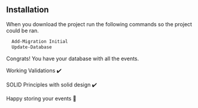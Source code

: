 ## Installation
When you download the project run the following commands so the project could be ran.

```bash
  Add-Migration Initial
  Update-Database
```
Congrats! You have your database with all the events.

Working Validations ✔️

SOLID Principles with solid design ✔️

Happy storing your events 🙂
